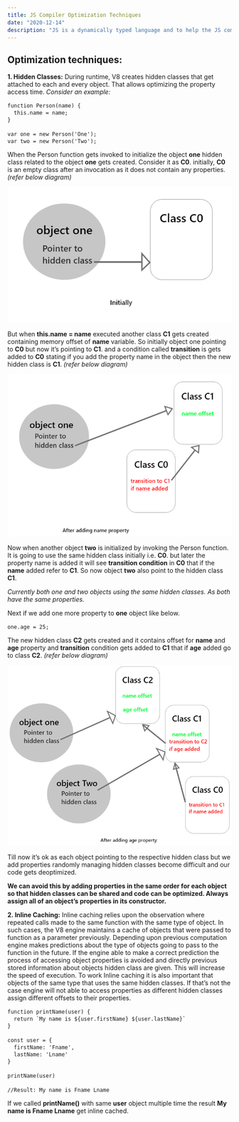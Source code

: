 ```yaml
---
title: JS Compiler Optimization Techniques
date: "2020-12-14"
description: "JS is a dynamically typed language and to help the JS compiler to improve performance hidden classes and Inline caching are used."
---
```


## Optimization techniques:

**1. Hidden Classes:**
During runtime, V8 creates hidden classes that get attached to each and every object. That allows optimizing the property access time.
_Consider an example:_

```
function Person(name) {
  this.name = name;
}

var one = new Person('One');
var two = new Person('Two');

```

When the Person function gets invoked to initialize the object **one** hidden class related to the object **one** gets created. Consider it as **C0**. initially, **C0** is an empty class after an invocation as it does not contain any properties. _(refer below diagram)_

![Initally hidden class](hiddenInit.png)

But when **this.name = name** executed another class **C1** gets created containing memory offset of **name** variable. So initially object one pointing to **C0** but now it’s pointing to **C1**. and a condition called **transition** is gets added to **C0** stating if you add the property name in the object then the new hidden class is **C1**. _(refer below diagram)_

![After adding name property](hidden1name.png)

Now when another object **two** is initialized by invoking the Person function. It is going to use the same hidden class initially i.e. **C0**. but later the property name is added it will see **transition condition** in **C0** that if the **name** added refer to **C1**. So now object **two** also point to the hidden class **C1**.

_Currently both one and two objects using the same hidden classes. As both have the same properties._

Next if we add one more property to **one** object like below.

```
one.age = 25;
```

The new hidden class **C2** gets created and it contains offset for **name** and **age** property and **transition** condition gets added to **C1** that if **age** added go to class **C2**. _(refer below diagram)_

![After adding age property](hidden2Age.png)

Till now it’s ok as each object pointing to the respective hidden class but we add properties randomly managing hidden classes become difficult and our code gets deoptimized.

**We can avoid this by adding properties in the same order for each object so that hidden classes can be shared and code can be optimized. Always assign all of an object’s properties in its constructor.**

**2. Inline Caching:**
Inline caching relies upon the observation where repeated calls made to the same function with the same type of object. In such cases, the V8 engine maintains a cache of objects that were passed to function as a parameter previously. Depending upon previous computation engine makes predictions about the type of objects going to pass to the function in the future. If the engine able to make a correct prediction the process of accessing object properties is avoided and directly previous stored information about objects hidden class are given. This will increase the speed of execution. To work Inline caching it is also important that objects of the same type that uses the same hidden classes. If that’s not the case engine will not able to access properties as different hidden classes assign different offsets to their properties.

```
function printName(user) {
  return `My name is ${user.firstName} ${user.lastName}`
}

const user = {
  firstName: 'Fname',
  lastName: 'Lname'
}

printName(user)

//Result: My name is Fname Lname
```

If we called **printName()** with same **user** object multiple time the result **My name is Fname Lname** get inline cached.
